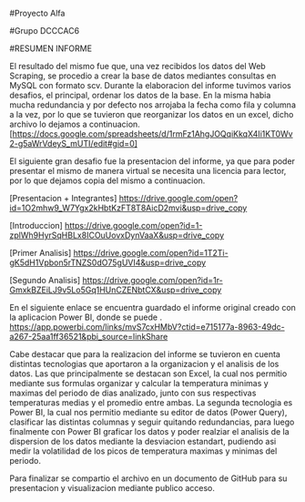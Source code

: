 

#Proyecto Alfa

#Grupo DCCCAC6



#RESUMEN INFORME



El resultado del mismo fue que, una vez recibidos los datos del Web Scraping, se procedio a crear la base de datos mediantes consultas en MySQL con formato scv.
Durante la elaboracion del informe tuvimos varios desafios, el principal, ordenar los datos de la base. En la misma habia mucha 
redundancia y por defecto nos arrojaba la fecha como fila y columna a la vez, por lo que se tuvieron que reorganizar los datos en un excel, dicho archivo lo 
dejamos a continuacion. 
[https://docs.google.com/spreadsheets/d/1rmFz1AhgJOQqiKkqX4Ii1KT0Wv2-g5aWrVdeyS_mUTI/edit#gid=0]

El siguiente gran desafio fue la presentacion del informe, ya que para poder presentar el mismo de manera virtual se necesita una licencia 
para lector, por lo que dejamos copia del mismo a continuacion. 



[Presentacion + Integrantes]   https://drive.google.com/open?id=1O2mhw9_W7Ygx2kHbtKzFT8T8AicD2mvi&usp=drive_copy

[Introduccion]   https://drive.google.com/open?id=1-zplWh9HyrSqHBLx8ICOuUovxDynVaaX&usp=drive_copy

[Primer Analisis]  https://drive.google.com/open?id=1T2Ti-gK5dH1Vpbon5rTNZS0dO75gUVI4&usp=drive_copy

[Segundo Analisis]  https://drive.google.com/open?id=1r-GmxkBZEiLJ9v5Lo5Gq1HUnCZENbtCX&usp=drive_copy


En el siguiente enlace se encuentra guardado el informe original creado con la aplicacion Power BI, donde se puede . 
https://app.powerbi.com/links/mvS7cxHMbV?ctid=e715177a-8963-49dc-a267-25aa1ff36521&pbi_source=linkShare


Cabe destacar que para la realizacion del informe se tuvieron en cuenta distintas tecnologias que aportaron a la organizacion y el analisis de los datos. 
Las que principalmente se destacan son Excel, la cual nos permitio mediante sus formulas organizar y calcular la temperatura minimas y maximas del periodo de dias analizado, junto con sus respectivas temperaturas medias y el promedio entre ambas. 
La segunda tecnologia es Power BI, la cual nos permitio mediante su editor de datos (Power Query), clasificar las distintas columnas y seguir quitando redundancias, para luego finalmente con Power BI graficar los datos y poder realziar el analisis  de la dispersion de los datos mediante la desviacion estandart, pudiendo asi medir la volatilidad de los picos de temperatura maximas y minimas del periodo. 

Para finalizar se compartio el archivo en un documento de GitHub para su presentacion y visualizacion mediante publico acceso. 













